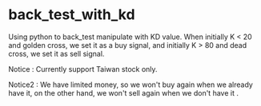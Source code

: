 # back_test_with_kd
Using python to back_test manipulate with KD value. When initially K < 20 and golden cross, we set it as a buy signal, and initially K > 80 and dead cross, we set it as sell signal.

Notice : Currently support Taiwan stock only.

Notice2 : We have limited money, so we won't buy again when we already have it, on the other hand, we won't sell again when we don't have it .
